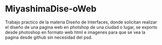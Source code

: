 # MiyashimaDise-oWeb
Trabajo practico de la materia Diseño de Interfaces, donde solicitan realizar el diseño de una pagina web en photshop de una ciudad o lugar, se exporto desde photoshop en formato web html e imagenes para que se vea la pagina desde github sin necesidad del psd.
